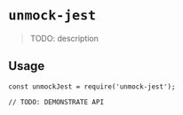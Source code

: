 # `unmock-jest`

> TODO: description

## Usage

```
const unmockJest = require('unmock-jest');

// TODO: DEMONSTRATE API
```
